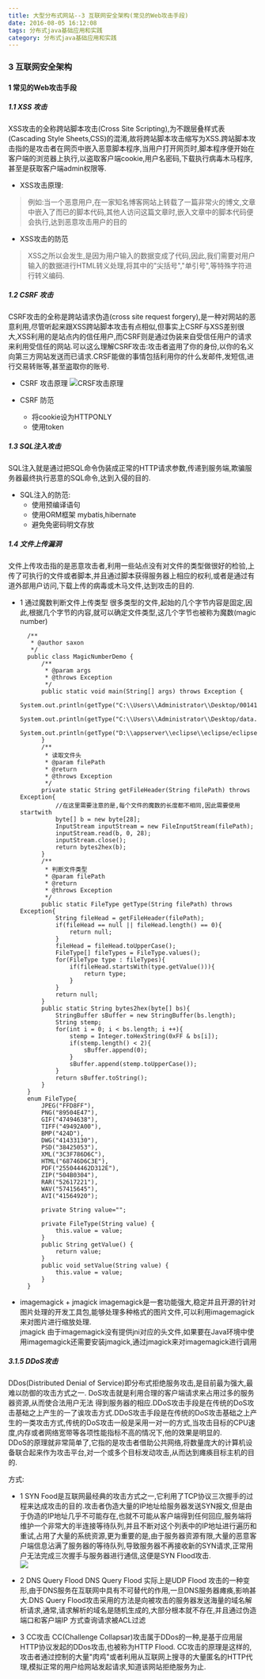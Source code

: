 ```yaml
---
title: 大型分布式网站--3 互联网安全架构(常见的Web攻击手段)
date: 2016-08-05 16:12:08 
tags: 分布式java基础应用和实践
category: 分布式java基础应用和实践
---
```

### 3 互联网安全架构

#### 1 常见的Web攻击手段
##### 1.1 XSS 攻击
XSS攻击的全称跨站脚本攻击(Cross Site Scripting),为不跟层叠样式表(Cascading Style Sheets,CSS)的混淆,故将跨站脚本攻击缩写为XSS.跨站脚本攻击指的是攻击者在网页中嵌入恶意脚本程序,当用户打开网页时,脚本程序便开始在客户端的浏览器上执行,以盗取客户端cookie,用户名密码,下载执行病毒木马程序,甚至是获取客户端admin权限等.

+ XSS攻击原理:
> 例如:当一个恶意用户,在一家知名博客网站上转载了一篇非常火的博文,文章中嵌入了而已的脚本代码,其他人访问这篇文章时,嵌入文章中的脚本代码便会执行,达到恶意攻击用户的目的

+ XSS攻击的防范
> XSS之所以会发生,是因为用户输入的数据变成了代码,因此,我们需要对用户输入的数据进行HTML转义处理,将其中的"尖括号","单引号",等特殊字符进行转义编码.

##### 1.2 CSRF 攻击
CSRF攻击的全称是跨站请求伪造(cross site request forgery),是一种对网站的恶意利用,尽管听起来跟XSS跨站脚本攻击有点相似,但事实上CSRF与XSS差别很大,XSS利用的是站点内的信任用户,而CSRF则是通过伪装来自受信任用户的请求来利用受信任的网站.可以这么理解CSRF攻击:攻击者盗用了你的身份,以你的名义向第三方网站发送而已请求.CRSF能做的事情包括利用你的什么发邮件,发短信,进行交易转账等,甚至盗取你的账号.

 + CSRF 攻击原理
 ![CRSF攻击原理](http://7xsqwa.com1.z0.glb.clouddn.com/mnuo-largedistributed-1.3-crsf.jpg)

 + CSRF 防范
 
 	- 将cookie设为HTTPONLY
 	- 使用token

 ##### 1.3 SQL注入攻击
 SQL注入就是通过把SQL命令伪装成正常的HTTP请求参数,传递到服务端,欺骗服务器最终执行恶意的SQL命令,达到入侵的目的.

 + SQL注入的防范:
 	- 使用预编译语句
 	- 使用ORM框架 mybatis,hibernate
 	- 避免免密码明文存放

 ##### 1.4 文件上传漏洞
文件上传攻击指的是恶意攻击者,利用一些站点没有对文件的类型做很好的检验,上传了可执行的文件或者脚本,并且通过脚本获得服务器上相应的权利,或者是通过有道外部用户访问,下载上传的病毒或木马文件,达到攻击的目的.

+ 1 通过魔数判断文件上传类型
很多类型的文件,起始的几个字节内容是固定,因此,根据几个字节的内容,就可以确定文件类型,这几个字节也被称为魔数(magic number)

		/**
		 * @author saxon
		 */
		public class MagicNumberDemo {
			/**
			 * @param args
			 * @throws Exception 
			 */
			public static void main(String[] args) throws Exception {
				System.out.println(getType("C:\\Users\\Administrator\\Desktop/0014100a9e7720160406130553890894.jpg"));
				System.out.println(getType("C:\\Users\\Administrator\\Desktop/data.xml"));
				System.out.println(getType("D:\\appserver\\eclipse\\eclipse/eclipse.exe"));
			}
			/**
			 * 读取文件头
			 * @param filePath
			 * @return
			 * @throws Exception
			 */
			private static String getFileHeader(String filePath) throws Exception{
				//在这里需要注意的是,每个文件的魔数的长度都不相同,因此需要使用startwith
				byte[] b = new byte[28];
				InputStream inputStream = new FileInputStream(filePath);
				inputStream.read(b, 0, 28);
				inputStream.close();
				return bytes2hex(b);
			}
			/**
			 * 判断文件类型
			 * @param filePath
			 * @return
			 * @throws Exception
			 */
			public static FileType getType(String filePath) throws Exception{
				String fileHead = getFileHeader(filePath);
				if(fileHead == null || fileHead.length() == 0){
					return null;
				}
				fileHead = fileHead.toUpperCase();
				FileType[] fileTypes = FileType.values();
				for(FileType type : fileTypes){
					if(fileHead.startsWith(type.getValue())){
						return type;
					}
				}
				return null;
			}
			public static String bytes2hex(byte[] bs){
				StringBuffer sBuffer = new StringBuffer(bs.length);
				String stemp;
				for(int i = 0; i < bs.length; i ++){
					stemp = Integer.toHexString(0xFF & bs[i]);
					if(stemp.length() < 2){
						sBuffer.append(0);
					}
					sBuffer.append(stemp.toUpperCase());
				}
				return sBuffer.toString();
			}
		}
		enum FileType{
			JPEG("FFD8FF"),
			PNG("89504E47"),
			GIF("47494638"),
			TIFF("49492A00"),
			BMP("424D"),
			DWG("41433130"),
			PSD("38425053"),
			XML("3C3F786D6C"),
			HTML("68746D6C3E"),
			PDF("255044462D312E"),
			ZIP("504B0304"),
			RAR("52617221"),
			WAV("57415645"),
			AVI("41564920");
			
			private String value="";
			
			private FileType(String value) {
				this.value = value;
			}
			public String getValue() {
				return value;
			}
			public void setValue(String value) {
				this.value = value;
			}
		}

+ imagemagick + jmagick
imagemagick是一套功能强大,稳定并且开源的针对图片处理的开发工具包,能够处理多种格式的图片文件,可以利用imagemagick来对图片进行缩放处理.    
jmagick 由于imagemagick没有提供jni对应的头文件,如果要在Java环境中使用imagemagick还需要安装jmagick,通过jmagick来对imagemagick进行调用

##### 3.1.5 DDoS攻击
DDos(Distributed Denial of Service)即分布式拒绝服务攻击,是目前最为强大,最难以防御的攻击方式之一.
DoS攻击就是利用合理的客户端请求来占用过多的服务器资源,从而使合法用户无法 得到服务器的相应.DDoS攻击手段是在传统的DoS攻击基础之上产生的一了诶攻击方式.DDoS攻击手段是在传统的DoS攻击基础之上产生的一类攻击方式,传统的DoS攻击一般是采用一对一的方式,当攻击目标的CPU速度,内存或者网络宽带等各项性能指标不高的情况下,他的效果是明显的.   
DDoS的原理就非常简单了,它指的是攻击者借助公共网络,将数量庞大的计算机设备联合起来作为攻击平台,对一个或多个目标发动攻击,从而达到瘫痪目标主机的目的.

方式:   
+ 1 SYN Food是互联网最经典的攻击方式之一,它利用了TCP协议三次握手的过程来达成攻击的目的.攻击者伪造大量的IP地址给服务器发送SYN报文,但是由于伪造的IP地址几乎不可能存在,也就不可能从客户端得到任何回应,服务端将维护一个非常大的半连接等待队列,并且不断对这个列表中的IP地址进行遍历和重试,占用了大量的系统资源,更为重要的是,由于服务器资源有限,大量的恶意客户端信息沾满了服务器的等待队列,导致服务器不再接收新的SYN请求,正常用户无法完成三次握手与服务器进行通信,这便是SYN Flood攻击.   
![](http://7xsqwa.com1.z0.glb.clouddn.com/mnuo-largedistributed-1.3-ddos-tcp.jpg)

+ 2 DNS Query Flood
DNS Query Flood 实际上是UDP Flood 攻击的一种变形,由于DNS服务在互联网中具有不可替代的作用,一旦DNS服务器瘫痪,影响甚大.DNS Query Flood攻击采用的方法是向被攻击的服务器发送海量的域名解析请求,通常,请求解析的域名是随机生成的,大部分根本就不存在,并且通过伪造端口和客户端IP 方式查询请求被ACL过滤

+ 3 CC攻击
CC(Challenge Collapsar)攻击属于DDos的一种,是基于应用层HTTP协议发起的DDos攻击,也被称为HTTP Flood. CC攻击的原理是这样的,攻击者通过控制的大量"肉鸡"或者利用从互联网上搜寻的大量匿名的HTTP代理,模拟正常的用户给网站发起请求,知道该网站拒绝服务为止.
